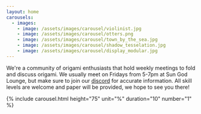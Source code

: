 ```yaml
---
layout: home
carousels:
  - images: 
    - image: /assets/images/carousel/violinist.jpg
    - image: /assets/images/carousel/otters.png
    - image: /assets/images/carousel/town_by_the_sea.jpg
    - image: /assets/images/carousel/shadow_tesselation.jpg
    - image: /assets/images/carousel/display_modular.jpg
---
```


We're a community of origami enthusiasts that hold weekly meetings to fold and discuss origami.
We usually meet on Fridays from 5-7pm at Sun God Lounge, but make sure to join our [discord](https://discord.gg/PfdyQ4X5e7) for accurate information.
All skill levels are welcome and paper will be provided, we hope to see you there!

{% include carousel.html height="75" unit="%" duration="10" number="1" %}
